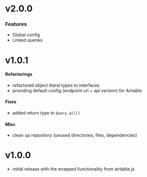 # v2.0.0
### Features
* Global config
* Linked queries

# v1.0.1
#### Refactorings
* refactored object literal types to interfaces
* providing default config (endpoint url + api version) for Airtable
#### Fixes
* added return type to `Query.all()`
#### Misc
* clean up repository (unused directories, files, dependencies)

# v1.0.0
* initial release with the wrapped functionality from airtable.js